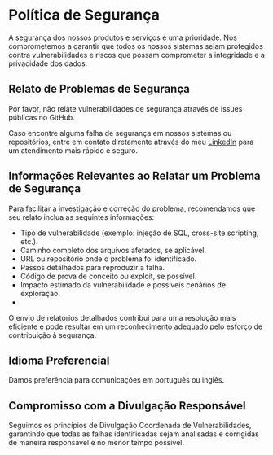 # Política de Segurança

A segurança dos nossos produtos e serviços é uma prioridade. Nos comprometemos a garantir que todos os nossos sistemas sejam protegidos contra vulnerabilidades e riscos que possam comprometer a integridade e a privacidade dos dados.

## Relato de Problemas de Segurança

Por favor, não relate vulnerabilidades de segurança através de issues públicas no GitHub.

Caso encontre alguma falha de segurança em nossos sistemas ou repositórios, entre em contato diretamente através do meu [LinkedIn](https://www.linkedin.com/in/marcos-vergueiro/) para um atendimento mais rápido e seguro.


## Informações Relevantes ao Relatar um Problema de Segurança

Para facilitar a investigação e correção do problema, recomendamos que seu relato inclua as seguintes informações:

  * Tipo de vulnerabilidade (exemplo: injeção de SQL, cross-site scripting, etc.).
  * Caminho completo dos arquivos afetados, se aplicável.
  * URL ou repositório onde o problema foi identificado.
  * Passos detalhados para reproduzir a falha.
  * Código de prova de conceito ou exploit, se possível.
  * Impacto estimado da vulnerabilidade e possíveis cenários de exploração.
  * 
O envio de relatórios detalhados contribui para uma resolução mais eficiente e pode resultar em um reconhecimento adequado pelo esforço de contribuição à segurança.

## Idioma Preferencial
Damos preferência para comunicações em português ou inglês.

## Compromisso com a Divulgação Responsável
Seguimos os princípios de Divulgação Coordenada de Vulnerabilidades, garantindo que todas as falhas identificadas sejam analisadas e corrigidas de maneira responsável e no menor tempo possível.
